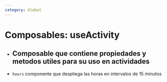 ```yaml
---
category: Global
---
```


# Composables: useActivity

- ## Composable que contiene propiedades y metodos utiles para su uso en actividades

- ```hours``` componente que despliega las horas en intervalos de 15 minutos
